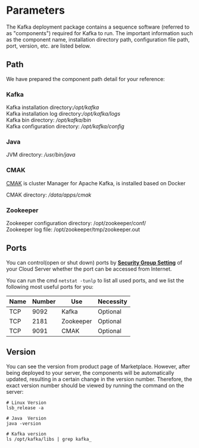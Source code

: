 # Parameters

The Kafka deployment package contains a sequence software (referred to as "components") required for Kafka to run. The important information such as the component name, installation directory path, configuration file path, port, version, etc. are listed below.

## Path

We have prepared the component path detail for your reference:

### Kafka

Kafka installation directory:*/opt/kafka*  
Kafka installation log directory:*/opt/kafka/logs*  
Kafka bin directory: */opt/kafka/bin*  
Kafka configuration directory: */opt/kafka/config*  

### Java

JVM directory: */usr/bin/java*  

### CMAK

[CMAK](https://github.com/yahoo/CMAK) is cluster Manager for Apache Kafka, is installed based on Docker

CMAK directory: */data/apps/cmak*  

### Zookeeper

Zookeeper configuration directory: /opt/zookeeper/conf/  
Zookeeper log file: /opt/zookeeper/tmp/zookeeper.out  

## Ports

You can control(open or shut down) ports by **[Security Group Setting](https://support.websoft9.com/docs/faq/zh/tech-instance.html)** of your Cloud Server whether the port can be accessed from Internet.

You can run the cmd `netstat -tunlp` to list all used ports, and we list the following most useful ports for you:

| Name | Number | Use |  Necessity |
| --- | --- | --- | --- |
| TCP | 9092 | Kafka | Optional |
| TCP | 2181 | Zookeeper | Optional |
| TCP | 9091 | CMAK | Optional |


## Version

You can see the version from product page of Marketplace. However, after being deployed to your server, the components will be automatically updated, resulting in a certain change in the version number. Therefore, the exact version number should be viewed by running the command on the server:

```shell
# Linux Version
lsb_release -a

# Java  Version
java -version

# Kafka version
ls /opt/kafka/libs | grep kafka_
```